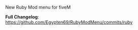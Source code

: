 New Ruby Mod menu for fiveM

**Full Changelog**: https://github.com/Egypten69/RubyModMenu/commits/ruby
